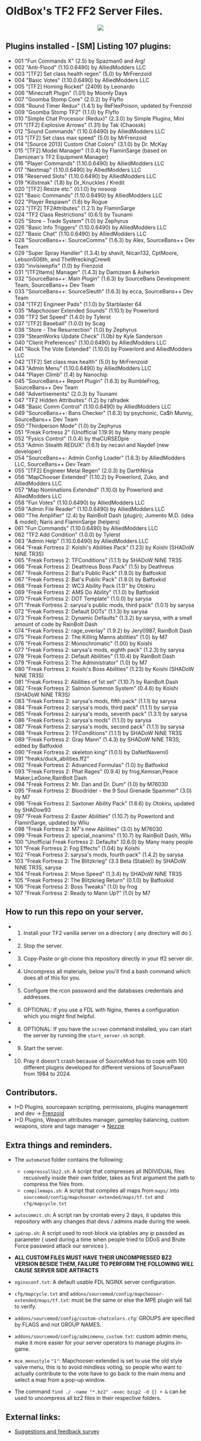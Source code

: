# OldBox's TF2 FF2 Server Files.
<p align="center">
  <img src="https://i.imgur.com/MtDftHn.png"></img>
<p>
  
## Plugins installed - [SM] Listing 107 plugins:
- 001 "Fun Commands X" (2.5) by Spazman0 and Arg!
- 002 "Anti-Flood" (1.10.0.6490) by AlliedModders LLC
- 003 "[TF2] Set class health regen" (5.0) by MrFrenzoid
- 004 "Basic Votes" (1.10.0.6490) by AlliedModders LLC
- 005 "[TF2] Homing Rocket" (2409) by Leonardo
- 006 "Minecraft Plugin" (1.01) by Moonly Days
- 007 "Goomba Stomp Core" (2.0.2) by Flyflo
- 008 "Round Timer Redux" (1.4.1) by ReFlexPoison, updated by Frenzoid
- 009 "Goomba Stomp TF2" (1.1.0) by Flyflo
- 010 "Simple Chat Processor (Redux)" (2.3.0) by Simple Plugins, Mini
- 011 "[TF2] Explosive Arrows" (1.31) by Tak (Chaosxk)
- 012 "Sound Commands" (1.10.0.6490) by AlliedModders LLC
- 013 "[TF2] Set class max speed" (5.0) by MrFrenzoid
- 014 "[Source 2013] Custom Chat Colors" (3.1.0) by Dr. McKay
- 015 "[TF2] Model Manager" (1.0.4) by FlaminSarge (based on Damizean's TF2 Equipment Manager)
- 016 "Player Commands" (1.10.0.6490) by AlliedModders LLC
- 017 "Nextmap" (1.10.0.6490) by AlliedModders LLC
- 018 "Reserved Slots" (1.10.0.6490) by AlliedModders LLC
- 019 "Killstreak" (1.8) by Dr_Knuckles / Kredit
- 020 "[TF2] Resize etc." (0.1.0) by nosoop
- 021 "Basic Commands" (1.10.0.6490) by AlliedModders LLC
- 022 "Player Respawn" (1.6) by Rogue
- 023 "[TF2] TF2Attributes" (1.2.1) by FlaminSarge
- 024 "TF2 Class Restrictions" (0.6.1) by Tsunami
- 025 "Store - Trade System" (1.0) by Zephyrus
- 026 "Basic Info Triggers" (1.10.0.6490) by AlliedModders LLC
- 027 "Basic Chat" (1.10.0.6490) by AlliedModders LLC
- 028 "SourceBans++: SourceComms" (1.6.3) by Alex, SourceBans++ Dev Team
- 029 "Super Spray Handler" (1.3.4) by shavit, Nican132, CptMoore, Lebson506th, and TheWreckingCrew6
- 030 "invisiwepfix" (1.0) by Frenzoid
- 031 "[TF2Items] Manager" (1.4.3) by Damizean & Asherkin
- 032 "SourceBans++: Main Plugin" (1.6.3) by SourceBans Development Team, SourceBans++ Dev Team
- 033 "SourceBans++: SourceSleuth" (1.6.3) by ecca, SourceBans++ Dev Team
- 034 "[TF2] Engineer Pads" (1.1.0) by Starblaster 64
- 035 "Mapchooser Extended Sounds" (1.10.1) by Powerlord
- 036 "TF2 Set Speed" (1.4.0) by Tylerst
- 037 "[TF2] Baseball" (1.0.0) by Scag
- 038 "Store - The Resurrection" (1.0) by Zephyrus
- 039 "SteamWorks Update Check" (1.0b) by Kyle Sanderson
- 040 "Client Preferences" (1.10.0.6490) by AlliedModders LLC
- 041 "Rock The Vote Extended" (1.10.0) by Powerlord and AlliedModders LLC
- 042 "[TF2] Set class max health" (5.0) by MrFrenzoid
- 043 "Admin Menu" (1.10.0.6490) by AlliedModders LLC
- 044 "Player Climb" (1.4) by Nanochip
- 045 "SourceBans++ Report Plugin" (1.6.3) by RumbleFrog, SourceBans++ Dev Team
- 046 "Advertisements" (2.0.3) by Tsunami
- 047 "TF2 Hidden Attribuites" (1.2) by rafradek
- 048 "Basic Comm Control" (1.10.0.6490) by AlliedModders LLC
- 049 "SourceBans++: Bans Checker" (1.6.3) by psychonic, Ca$h Munny, SourceBans++ Dev Team
- 050 "Thirdperson Mode" (1.0) by Zephyrus
- 051 "Freak Fortress 2" (Unofficial 1.19.9) by Many many people
- 052 "Fysics Control" (1.0.4) by thaCURSEDpie
- 053 "Admin Stealth REDUX" (1.6.1) by necavi and Naydef (new developer)
- 054 "SourceBans++: Admin Config Loader" (1.6.3) by AlliedModders LLC, SourceBans++ Dev Team
- 055 "[TF2] Engineer Metal Regen" (2.0.3) by DarthNinja
- 056 "MapChooser Extended" (1.10.2) by Powerlord, Zuko, and AlliedModders LLC
- 057 "Map Nominations Extended" (1.10.0) by Powerlord and AlliedModders LLC
- 058 "Fun Votes" (1.10.0.6490) by AlliedModders LLC
- 059 "Admin File Reader" (1.10.0.6490) by AlliedModders LLC
- 060 "The Amplifier" (2.4) by RainBolt Dash (plugin); Jumento M.D. (idea & model); Naris and FlaminSarge (helpers)
- 061 "Fun Commands" (1.10.0.6490) by AlliedModders LLC
- 062 "TF2 Add Condition" (1.0.0) by Tylerst
- 063 "Admin Help" (1.10.0.6490) by AlliedModders LLC
- 064 "Freak Fortress 2: Koishi's Abilities Pack" (1.23) by Koishi (SHADoW NiNE TR3S)
- 065 "Freak Fortress 2: TFConditions" (1.1.1) by SHADoW NiNE TR3S
- 066 "Freak Fortress 2: Deathreus Boss Pack" (1.5) by Deathreus
- 067 "Freak Fortress 2: Bat's Public Pack" (1.9.0) by Batfoxkid
- 067 "Freak Fortress 2: Bat's Public Pack" (1.9.0) by Batfoxkid
- 068 "Freak Fortress 2: WC3 Ability Pack (1.1)" by Otokiru
- 069 "Freak Fortress 2: AMS Do Ability" (1.1.0) by Batfoxkid
- 070 "Freak Fortress 2: DOT Template" (1.0.0) by sarysa
- 071 "Freak Fortress 2: sarysa's public mods, third pack" (1.0.1) by sarysa
- 072 "Freak Fortress 2: Default DOTs" (1.1.3) by sarysa
- 073 "Freak Fortress 2: Dynamic Defaults" (1.3.2) by sarysa, with a small amount of code by RainBolt Dash
- 074 "Freak Fortress 2: rage_overlay" (1.9.2) by Jery0987, RainBolt Dash
- 075 "Freak Fortress 2: The Killing Manns abilities" (1.0) by M7
- 076 "Freak Fortress 2: Monochromatic" (1.00) by Koishi
- 077 "Freak Fortress 2: sarysa's mods, eighth pack" (1.2.3) by sarysa
- 078 "Freak Fortress 2: Default Abilities" (1.10.4) by RainBolt Dash
- 079 "Freak Fortress 2: The Administrator" (1.0) by M7
- 080 "Freak Fortress 2: Koishi's Boss Abilities" (1.23) by Koishi (SHADoW NiNE TR3S)
- 081 "Freak Fortress 2: Abilities of 1st set" (1.10.7) by RainBolt Dash
- 082 "Freak Fortress 2: Salmon Summon System" (0.4.6) by Koishi (SHADoW NiNE TR3S)
- 083 "Freak Fortress 2: sarysa's mods, fifth pack" (1.1.1) by sarysa
- 084 "Freak Fortress 2: sarysa's mods, third pack" (1.1.1) by sarysa
- 085 "Freak Fortress 2: sarysa's mods, seventh pack" (1.3.1) by sarysa
- 086 "Freak Fortress 2: sarysa's mods" (1.1.0) by sarysa
- 087 "Freak Fortress 2: sarysa's mods, second pack" (1.1.1) by sarysa
- 088 "Freak Fortress 2: TFConditions" (1.1.1) by SHADoW NiNE TR3S
- 089 "Freak Fortress 2: Gray Mann" (1.4.3) by SHADoW NiNE TR3S, edited by Batfoxkid
- 090 "Freak Fortress 2: skeleton king" (1.0.1) by DaNetNavern0
- 091 "freaks/duck_abilities.ff2"
- 092 "Freak Fortress 2: Advanced Formulas" (1.0) by Batfoxkid
- 093 "Freak Fortress 2: Phat Rages" (0.9.4) by frog,Kemsan,Peace Maker,LeGone,RainBolt Dash
- 094 "Freak Fortress 2: Mr. Dan and Dr. Dum" (1.0) by M76030
- 095 "Freak Fortress 2: Bloodrider - the 9 Soul Grenade Spammer" (3.0) by M7
- 096 "Freak Fortress 2: Saxtoner Ability Pack" (1.6.6) by Otokiru, updated by SHADow93
- 097 "Freak Fortress 2: Easter Abilities" (1.10.7) by Powerlord and FlaminSarge, updated by Wliu
- 098 "Freak Fortress 2: M7's new Abilities" (3.0) by M76030
- 099 "Freak Fortress 2: special_noanims" (1.10.7) by RainBolt Dash, Wliu
- 100 "Unofficial Freak Fortress 2: Defaults" (0.6.0) by Many many people
- 101 "Freak Fortress 2: Fog Effects" (1.04) by Koishi
- 102 "Freak Fortress 2: sarysa's mods, fourth pack" (1.4.2) by sarysa
- 103 "Freak Fortress 2: The Blitzkrieg" (3.3 Beta (Stable)) by SHADoW NiNE TR3S, sarysa
- 104 "Freak Fortress 2: Move Speed" (1.3.4) by SHADoW NiNE TR3S
- 105 "Freak Fortress 2: The Blitzkrieg Return" (0.1.0) by Batfoxkid
- 106 "Freak Fortress 2: Boss Tweaks" (1.0) by frog
- 107 "Freak Fortress 2: Ready to Mann Up?" (1.0) by M7

## How to run this repo on your server.
- 1) Install your TF2 vanilla server on a directory ( any directory will do ).
- 2) Stop the server.
- 3) Copy-Paste or git-clone this repository directly in your tf2 server dir.
- 4) Uncompress all materials, below you'll find a bash command which does all of this for you.
- 5) Configure the rcon password and the databases credentials and addresses.
- 6) OPTIONAL: If you use a FDL with Nginx, theres a configuration which you might find helpful.
- 8) OPTIONAL: If you have the `screen` command installed, you can start the server by running the `start_server.sh` script.
- 9) Start the server.
- 10) Pray it doesn't crash because of SourceMod has to cope with 100 different plugins developed for different versions of SourcePawn from 1984 to 2024.

## Contributors.
- I+D Plugins, sourcepawn scripting, permissions, plugins management and dev  -> [Frenzoid][frenzoidsteam]
- I+D Plugins, Weapon attributes manager, gameplay balancing, custom weapons, store and tags manager -> [Nezzie][nezziesteam]

## Extra things and reminders.
- The `automated` folder contains the following:
  -  `compressallbz2.sh`: A script that compresses all INDIVIDUAL files recusivelly inside their own folder, takes as first argument the path to compress the files from.
  -  `compilemaps.sh`: A script that compiles all maps from `maps/` into `sourcemod/config/mapchooser-extended/maps/tf.txt` and `cfg/mapcycle.txt`

-  `autocommit.sh`: A script ran by crontab every 2 days, it updates this repository with any changes that devs / admins made during the week.
-  `ipdrop.sh`: A script used to root-block via iptables any ip passded as parameter ( used during a time when people tried to DDoS and Brute Force password attack our services ).
  
- **ALL CUSTOM FILES MUST HAVE THEIR UNCOMPRESSED BZ2 VERSION BESIDE THEM, FAILURE TO PERFORM THE FOLLOWING *WILL* CAUSE SERVER SIDE ARTIFACTS**
- `nginxconf.txt`: A default usable FDL NGINX server configuration.
- `cfg/mapcycle.txt` and `addons/sourcemod/config/mapchooser-extended/maps/tf.txt`: must be the same or else the MPE plugin will fail to verify.
- `addons/sourcemod/config/custom-chatcolors.cfg`: GROUPS are specified by FLAGS and not GROUP NAMES.
- `addons/sourcemod/config/adminmenu_custom.txt`: custom admin menu, make it more easier for your server operators to manage plugins in-game.

- `mce_menustyle` `"1"`: Mapchooser-extended is set to use the old style valve menu, this is to avoid mindless voting, so people who want to actually contribute to the vote have to go back to the main menu and select a map from a pop-up window.
- The command `find ./ -name "*.bz2" -exec bzip2 -d {} + &` can be used to uncompress all bz2 files in their respective folders.
## External links:
- [Suggestions and feedback survey][feedbacksurvey]

[frenzoidsteam]: https://steamcommunity.com/id/MrFren/
[nezziesteam]: https://steamcommunity.com/id/loveydoveylizarduwu/
[groupsteam]: https://steamcommunity.com/groups/oldbox
[feedbacksurvey]: http://bit.ly/OBSuggestion

